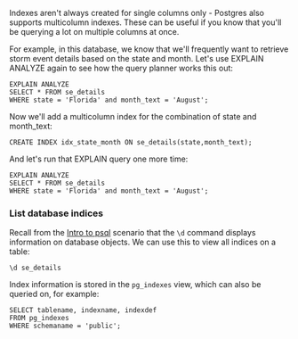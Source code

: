 Indexes aren't always created for single columns only - Postgres also supports 
multicolumn indexes. These can be useful if you know that you'll be querying 
a lot on multiple columns at once. 

For example, in this database, we know that 
we'll frequently want to retrieve storm event details based on the state and month.
Let's use EXPLAIN ANALYZE again to see how the query planner works this out:

```
EXPLAIN ANALYZE
SELECT * FROM se_details 
WHERE state = 'Florida' and month_text = 'August';
```

Now we'll add a multicolumn index for the combination of state and month_text:

```
CREATE INDEX idx_state_month ON se_details(state,month_text);
```

And let's run that EXPLAIN query one more time:

```
EXPLAIN ANALYZE
SELECT * FROM se_details 
WHERE state = 'Florida' and month_text = 'August';
```


### List database indices

Recall from the [Intro to psql]() scenario that the `\d` command displays 
information on database objects. We can use this to view all indices on a table:

`\d se_details`

Index information is stored in the `pg_indexes` view, which can also be queried on, for example: 

```
SELECT tablename, indexname, indexdef
FROM pg_indexes
WHERE schemaname = 'public';
```


